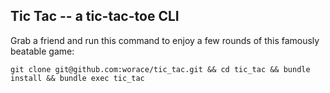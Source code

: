 ## Tic Tac -- a tic-tac-toe CLI

Grab a friend and run this command to enjoy a few rounds of this famously beatable game:

`git clone git@github.com:worace/tic_tac.git && cd tic_tac && bundle install && bundle exec tic_tac`
